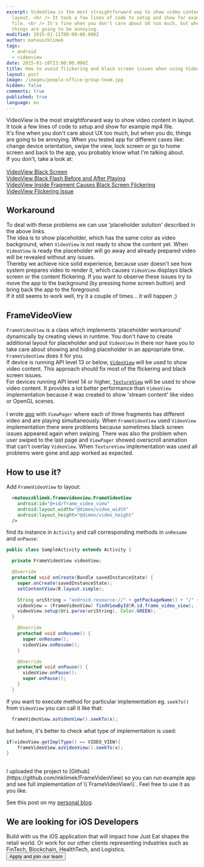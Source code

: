 ```yaml
---
excerpt: VideoView is the most straightforward way to show video content in
  layout. <br /> It took a few lines of code to setup and show for example mp4
  file. <br /> It's fine when you don't care about UX too much, but when you do,
  things are going to be annoying.
modified: 2015-01-11T00:00:00.000Z
author: mateuszklimek
tags:
  - android
  - videoview
date: 2015-01-10T23:00:00.000Z
title: How to avoid flickering and black screen issues when using VideoView?
layout: post
image: /images/people-office-group-team.jpg
hidden: false
comments: true
published: true
language: en
---
```

VideoView is the most straightforward way to show video content in layout. <br />
It took a few lines of code to setup and show for example mp4 file. <br />
It's fine when you don't care about UX too much, but when you do, things are going to be annoying.
When you tested app for different cases like: change device orientation, swipe the view, lock screen or go to home screen and back to the app, you probably know what I'm talking about. <br />
If you don't, take a look at: <br /><br />
[VideoView Black Screen](http://stackoverflow.com/questions/9765629/android-videoview-black-screen) <br />
[VideoView Black Flash Before and After Playing](http://stackoverflow.com/questions/4343350/videoview-black-flash-before-and-after-playing?lq=1) <br />
[VideoView Inside Fragment Causes Black Screen Flickering](http://stackoverflow.com/questions/17717906/videoview-inside-fragment-causes-black-screen-flicking?lq=1) <br />
[VideoView Flickering Issue](http://stackoverflow.com/questions/17587476/videoview-flickering-issue?lq=1) <br />

## Workaround

To deal with these problems we can use 'placeholder solution' described in the above links. <br />
The idea is to show placeholder, which has the same color as video background, when `VideoView` is not ready to show the content yet. When `VideoView` is ready the placeholder will go away and already prepared video will be revealed without any issues. <br />
Thereby we achieve nice solid experience, because user doesn't see how system prepares video to render it, which causes `VideoView` displays black screen or the content flickering. If you want to observe these issues try to move the app to the background (by pressing home screen button) and bring back the app to the foreground. <br />
If it still seems to work well, try it a couple of times... it will happen ;)

## FrameVideoView

`FrameVideoView` is a class which implements 'placeholder workaround' dynamically by creating views in runtime. You don't have to create additional layout for placeholder and put `VideoView` in there nor have you to take care about showing and hiding placeholder in an appropriate time. `FrameVideoView` does it for you. <br />
If device is running API level 13 or below, [`VideoView`](https://developer.android.com/reference/android/widget/VideoView.html) will be used to show video content. This approach should fix most of the flickering and black screen issues. <br />
For devices running API level 14 or higher, [`TextureView`](https://developer.android.com/reference/android/view/TextureView.html) will be used to show video content. It provides a lot better performance than `VideoView` implementation because it was created to show 'stream content' like video or OpenGL scenes. <br /> <br />
I wrote [app](https://play.google.com/store/apps/details?id=com.everytap&hl=en) with `ViewPager` where each of three fragments has different video and are playing simultaneously. When `FrameVideoView` used `VideoView` implementation there were problems because sometimes black screen issues appeared again when swiping. There was also the problem when user swiped to the last page and `ViewPager` showed overscroll animation that can't overlay `VideoView`. When `TextureView` implementation was used all problems were gone and app worked as expected.

## How to use it?

Add `FrameVideoView` to layout:

```xml
  <mateuszklimek.framevideoview.FrameVideoView
    android:id="@+id/frame_video_view"
    android:layout_width="@dimen/video_width"
    android:layout_height="@dimen/video_height"
  />
```

find its instance in `Activity` and call corresponding methods in `onResume` and `onPause`:

```java
public class SampleActivity extends Activity {

  private FrameVideoView videoView;

  @Override
  protected void onCreate(Bundle savedInstanceState) {
    super.onCreate(savedInstanceState);
    setContentView(R.layout.simple);

    String uriString = "android.resource://" + getPackageName() + "/" + R.raw.movie;
    videoView = (FrameVideoView) findViewById(R.id.frame_video_view);
    videoView.setup(Uri.parse(uriString), Color.GREEN);
  }

    @Override
    protected void onResume() {
      super.onResume();
      videoView.onResume();
    }

    @Override
    protected void onPause() {
      videoView.onPause();
      super.onPause();
    }
  }
```

If you want to execute method for particular implementation eg. `seekTo()` from `VideoView` you can call it like that:

```java
  frameVideoView.asVideoView().seekTo(x);
```

but before, it's better to check what type of implementation is used:

```java
if(videoView.getImplType() == VIDEO_VIEW){
    frameVideoView.asVideoView().seekTo(x);
}
```

  <br />
 I uploaded the project to [Github](https://github.com/mklimek/FrameVideoView) so you can run example app and see full implementation of \\`FrameVideoView\\`. Feel free to use it as you like.
  <br />

  See this post on my [personal blog](http://mklimek.github.io/frame-video-view/).

<div className="block-button"><h2>We are looking for iOS Developers</h2><div>Build with us the iOS application that will impact how Just Eat shapes the retail world. Or work for our other clients representing industries such as FinTech, Blockchain, HealthTech, and Logistics.</div><a href="/jobs/senior-ios-developer"><button>Apply and join our team</button></a></div>
